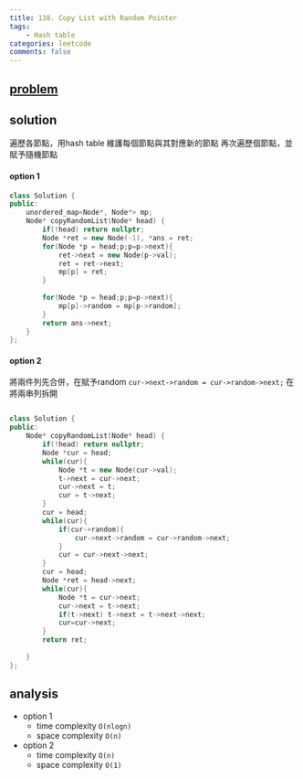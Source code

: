 ```yaml
---
title: 138. Copy List with Random Pointer
tags:
    - Hash table
categories: leetcode
comments: false
---
```


## [problem](https://leetcode.com/problems/copy-list-with-random-pointer/)


## solution
遍歷各節點，用hash table 維護每個節點與其對應新的節點
再次遍歷個節點，並賦予隨機節點

#### option 1
```c++
class Solution {
public:
    unordered_map<Node*, Node*> mp;
    Node* copyRandomList(Node* head) {
        if(!head) return nullptr;
        Node *ret = new Node(-1), *ans = ret;
        for(Node *p = head;p;p=p->next){
            ret->next = new Node(p->val);
            ret = ret->next;
            mp[p] = ret;
        }
        
        for(Node *p = head;p;p=p->next){
            mp[p]->random = mp[p->random];
        }
        return ans->next;
    }
};
```

#### option 2 
將兩件列先合併，在賦予random
`cur->next->random = cur->random->next;`
在將兩串列拆開
```c++

class Solution {
public:
    Node* copyRandomList(Node* head) {
        if(!head) return nullptr;
        Node *cur = head;
        while(cur){
            Node *t = new Node(cur->val);
            t->next = cur->next;
            cur->next = t;
            cur = t->next;
        }
        cur = head;
        while(cur){
            if(cur->random){
                cur->next->random = cur->random->next;
            }
            cur = cur->next->next;
        }
        cur = head;
        Node *ret = head->next;
        while(cur){
            Node *t = cur->next;
            cur->next = t->next;
            if(t->next) t->next = t->next->next;
            cur=cur->next;
        }
        return ret;
        
    }
};
```
## analysis
- option 1
    - time complexity `O(nlogn)`
    - space complexity `O(n)`
- option 2
    - time complexity `O(n)`
    - space complexity `O(1)`